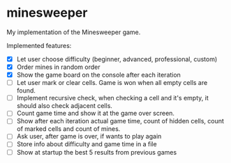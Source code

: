 # minesweeper
My implementation of the Minesweeper game.

Implemented features:
- [X] Let user choose difficulty (beginner, advanced, professional, custom)
- [X] Order mines in random order
- [X] Show the game board on the console after each iteration
- [ ] Let user mark or clear cells. Game is won when all empty cells are found.
- [ ] Implement recursive check, when checking a cell and it's empty, it should also check adjacent cells.
- [ ] Count game time and show it at the game over screen.
- [ ] Show after each iteration actual game time, count of hidden cells, count of marked cells and count of mines.
- [ ] Ask user, after game is over, if wants to play again
- [ ] Store info about difficulty and game time in a file
- [ ] Show at startup the best 5 results from previous games
